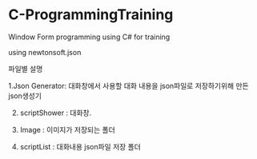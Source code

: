 # C-ProgrammingTraining
Window Form programming using C# for training

using newtonsoft.json

파일별 설명

1.Json Generator: 대화창에서 사용할 대화 내용을 json파일로 저장하기위해 만든 json생성기

2. scriptShower : 대화창.

3. Image : 이미지가 저장되는 폴더

4. scriptList : 대화내용 json파일 저장 폴더
